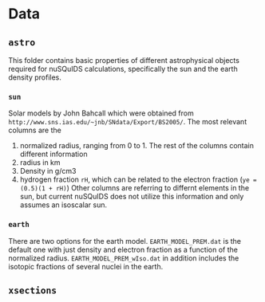 # Data

## `astro`
This folder contains basic properties of different astrophysical objects required for nuSQuIDS calculations, specifically the sun and the earth density profiles. 
### `sun`
Solar models by John Bahcall which were obtained from `http://www.sns.ias.edu/~jnb/SNdata/Export/BS2005/`. 
The most relevant columns are the
1. normalized radius, ranging from 0 to 1. 
The rest of the columns contain different information
2. radius in km
4. Density in g/cm3
7. hydrogen fraction `rH`, which can be related to the electron fraction (`ye = (0.5)(1 + rH)`)
Other columns are referring to differnt elements in the sun, but current nuSQuIDS does not utilize this information and only assumes an isoscalar sun.

### `earth`
There are two options for the earth model. 
`EARTH_MODEL_PREM.dat` is the default one with just density and electron fraction as a function of the normalized radius.
`EARTH_MODEL_PREM_wIso.dat` in addition includes the isotopic fractions of several nuclei in the earth. 

## `xsections`